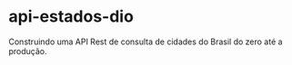 # api-estados-dio
Construindo uma API Rest de consulta de cidades do Brasil do zero até a produção.
